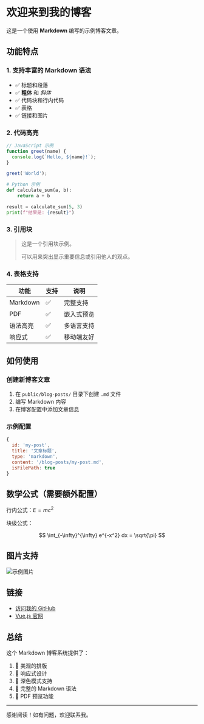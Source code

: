 # 欢迎来到我的博客

这是一个使用 **Markdown** 编写的示例博客文章。

## 功能特点

### 1. 支持丰富的 Markdown 语法

- ✅ 标题和段落
- ✅ **粗体** 和 *斜体*
- ✅ 代码块和行内代码
- ✅ 表格
- ✅ 链接和图片

### 2. 代码高亮

```javascript
// JavaScript 示例
function greet(name) {
  console.log(`Hello, ${name}!`);
}

greet('World');
```

```python
# Python 示例
def calculate_sum(a, b):
    return a + b

result = calculate_sum(5, 3)
print(f"结果是: {result}")
```

### 3. 引用块

> 这是一个引用块示例。
> 
> 可以用来突出显示重要信息或引用他人的观点。

### 4. 表格支持

| 功能 | 支持 | 说明 |
|------|------|------|
| Markdown | ✅ | 完整支持 |
| PDF | ✅ | 嵌入式预览 |
| 语法高亮 | ✅ | 多语言支持 |
| 响应式 | ✅ | 移动端友好 |

## 如何使用

### 创建新博客文章

1. 在 `public/blog-posts/` 目录下创建 `.md` 文件
2. 编写 Markdown 内容
3. 在博客配置中添加文章信息

### 示例配置

```javascript
{
  id: 'my-post',
  title: '文章标题',
  type: 'markdown',
  content: '/blog-posts/my-post.md',
  isFilePath: true
}
```

## 数学公式（需要额外配置）

行内公式：$E = mc^2$

块级公式：

$$
\int_{-\infty}^{\infty} e^{-x^2} dx = \sqrt{\pi}
$$

## 图片支持

![示例图片](https://via.placeholder.com/600x300)

## 链接

- [访问我的 GitHub](https://github.com)
- [Vue.js 官网](https://vuejs.org)

## 总结

这个 Markdown 博客系统提供了：

1. 🎨 美观的排版
2. 📱 响应式设计
3. 🌙 深色模式支持
4. 📝 完整的 Markdown 语法
5. 📄 PDF 预览功能

---

感谢阅读！如有问题，欢迎联系我。


